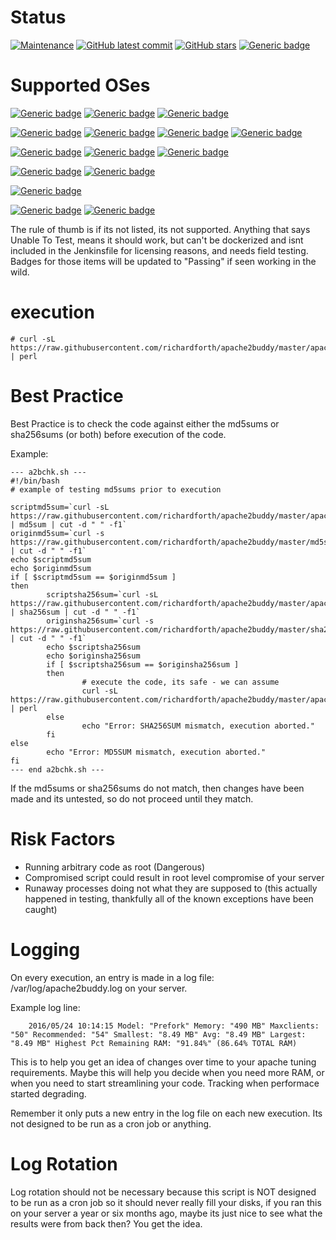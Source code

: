 # Status
[![Maintenance](https://img.shields.io/badge/Maintained%3F-yes-green.svg)](https://GitHub.com/richardforth/apache2buddy/graphs/commit-activity) [![GitHub latest commit](https://badgen.net/github/last-commit/richardforth/apache2buddy)](https://GitHub.com/richardforth/apache2buddy/commit/) [![GitHub stars](https://badgen.net/github/stars/richardforth/apache2buddy)](https://GitHub.com/richardforth/apache2buddy/stargazers/) [![Generic badge](https://img.shields.io/badge/Tests-Some%20Deprecation%20Warnings-yellow.svg)](https://shields.io/)

# Supported OSes

[![Generic badge](https://img.shields.io/badge/RHEL%207-Unable%20To%20Test-red.svg)](https://shields.io/) [![Generic badge](https://img.shields.io/badge/Centos%207-Passing-Green.svg)](https://shields.io/) [![Generic badge](https://img.shields.io/badge/Scientific%207-Passing-Green.svg)](https://shields.io/) 

 [![Generic badge](https://img.shields.io/badge/RHEL%208-Unable%20To%20Test-red.svg)](https://shields.io/) [![Generic badge](https://img.shields.io/badge/Centos%208-Deprecated-yellow.svg)](https://shields.io/)  [![Generic badge](https://img.shields.io/badge/Rocky%20Linux%208-Passing-Green.svg)](https://shields.io/) [![Generic badge](https://img.shields.io/badge/AlmaLinux%208-Passing-Green.svg)](https://shields.io/)

[![Generic badge](https://img.shields.io/badge/Debian%209-Passing:%20EOL%20DATE%20June%2030%202022-yellow.svg)](https://shields.io/) [![Generic badge](https://img.shields.io/badge/Debian%2010-Passing-Green.svg)](https://shields.io/) [![Generic badge](https://img.shields.io/badge/Debian%2011-Passing%20with%20minor%20errors%20or%20warnings-yellow.svg)](https://shields.io/)

[![Generic badge](https://img.shields.io/badge/Ubuntu%2018.04-Passing-Green.svg)](https://shields.io/) [![Generic badge](https://img.shields.io/badge/Ubuntu%2020.04-Passing-Green.svg)](https://shields.io/)

[![Generic badge](https://img.shields.io/badge/Amazon%20Linux%202-Passing%20with%20minor%20errors%20or%20warnings-yellow.svg)](https://shields.io/)

[![Generic badge](https://img.shields.io/badge/SLES%2012-Unable%20To%20Test-red.svg)](https://shields.io/) [![Generic badge](https://img.shields.io/badge/SLES%2012-Unable%20To%20Test-red.svg)](https://shields.io/)


The rule of thumb is if its not listed, its not supported.
Anything that says Unable To Test, means it  should work, but can't be dockerized and isnt included in the Jenkinsfile for licensing reasons, and needs field testing. Badges for those items will be updated to "Passing" if seen working in the wild.

# execution

	# curl -sL https://raw.githubusercontent.com/richardforth/apache2buddy/master/apache2buddy.pl | perl


# Best Practice
        
Best Practice is to check the code against either the md5sums or sha256sums (or both) before execution of the code.

Example:

	--- a2bchk.sh ---
	#!/bin/bash
	# example of testing md5sums prior to execution
	
	scriptmd5sum=`curl -sL https://raw.githubusercontent.com/richardforth/apache2buddy/master/apache2buddy.pl | md5sum | cut -d " " -f1`
	originmd5sum=`curl -s https://raw.githubusercontent.com/richardforth/apache2buddy/master/md5sums.txt | cut -d " " -f1`
	echo $scriptmd5sum
	echo $originmd5sum
	if [ $scriptmd5sum == $originmd5sum ]
	then
	        scriptsha256sum=`curl -sL https://raw.githubusercontent.com/richardforth/apache2buddy/master/apache2buddy.pl | sha256sum | cut -d " " -f1`
	        originsha256sum=`curl -s https://raw.githubusercontent.com/richardforth/apache2buddy/master/sha256sums.txt | cut -d " " -f1`
	        echo $scriptsha256sum
	        echo $originsha256sum
	        if [ $scriptsha256sum == $originsha256sum ]
	        then
	                # execute the code, its safe - we can assume
	                curl -sL https://raw.githubusercontent.com/richardforth/apache2buddy/master/apache2buddy.pl | perl
	        else
	                echo "Error: SHA256SUM mismatch, execution aborted."
	        fi
	else
	        echo "Error: MD5SUM mismatch, execution aborted."
	fi
	--- end a2bchk.sh ---

If the md5sums or sha256sums do not match, then changes have been made and its untested, so do not proceed until they match.

# Risk Factors

- Running arbitrary code as root (Dangerous)
- Compromised script could result in root level compromise of your server
- Runaway processes doing not what they are supposed to (this actually happened in testing, thankfully all of the known exceptions have been caught)


# Logging

On every execution, an entry is made in a log file: /var/log/apache2buddy.log on your server.

Example log line:

        2016/05/24 10:14:15 Model: "Prefork" Memory: "490 MB" Maxclients: "50" Recommended: "54" Smallest: "8.49 MB" Avg: "8.49 MB" Largest: "8.49 MB" Highest Pct Remaining RAM: "91.84%" (86.64% TOTAL RAM)


This is to help you get an idea of changes over time to your apache tuning requirements. Maybe this will help you decide when you need more RAM, or when you need to start streamlining your code. Tracking when performace started degrading.

Remember it only puts a new entry in the log file on each new execution. Its not designed to be run as a cron job or anything.

# Log Rotation

Log rotation should not be necessary because this script is NOT designed to be run as a cron job so it should never really fill your disks, if you ran this on your server a year or six months ago, maybe its just nice to see what the results were from back then? You get the idea.


